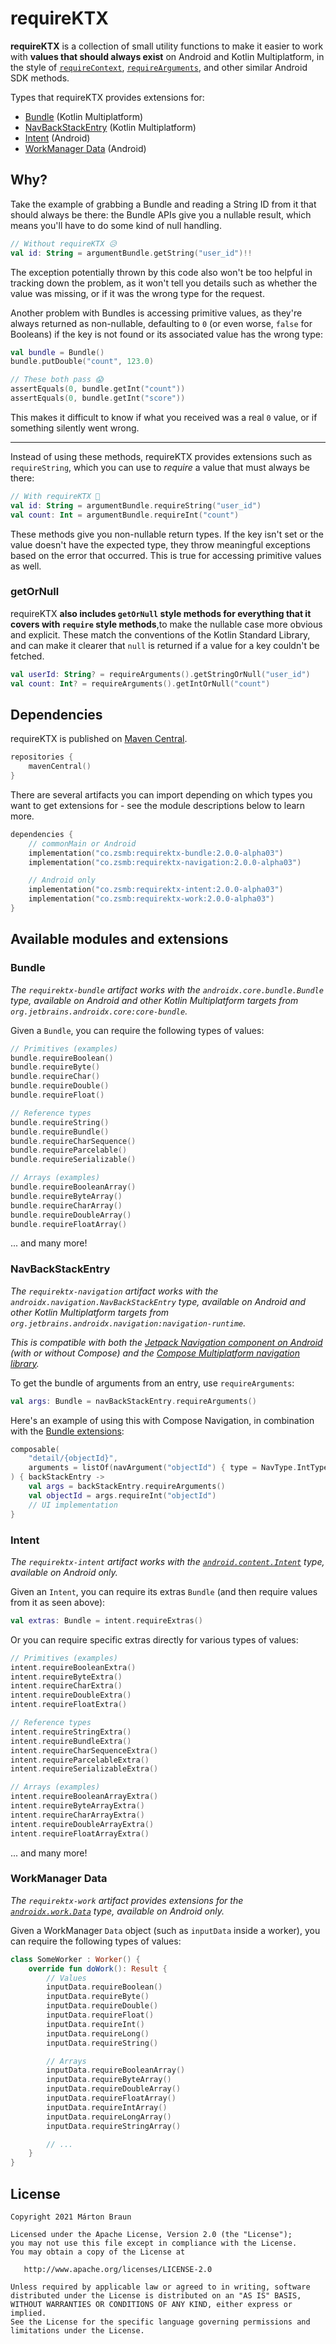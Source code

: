 # requireKTX

**requireKTX** is a collection of small utility functions to make it easier to work with **values that should always exist** on Android and Kotlin Multiplatform, in the style of [`requireContext`](https://developer.android.com/reference/androidx/fragment/app/Fragment.html#requireContext()), [`requireArguments`](https://developer.android.com/reference/androidx/fragment/app/Fragment.html#requireArguments()), and other similar Android SDK methods.

Types that requireKTX provides extensions for:

- [Bundle](#bundle) (Kotlin Multiplatform)
- [NavBackStackEntry](#navbackstackentry) (Kotlin Multiplatform)
- [Intent](#intent) (Android)
- [WorkManager Data](#workmanager-data) (Android)

## Why?

Take the example of grabbing a Bundle and reading a String ID from it that should always be there: the Bundle APIs give you a nullable result, which means you'll have to do some kind of null handling.

```kotlin
// Without requireKTX 😥
val id: String = argumentBundle.getString("user_id")!!
```

The exception potentially thrown by this code also won't be too helpful in tracking down the problem, as it won't tell you details such as whether the value was missing, or if it was the wrong type for the request.

Another problem with Bundles is accessing primitive values, as they're always returned as non-nullable, defaulting to `0` (or even worse, `false` for Booleans) if the key is not found or its associated value has the wrong type:

```kotlin
val bundle = Bundle()
bundle.putDouble("count", 123.0)

// These both pass 😱
assertEquals(0, bundle.getInt("count"))
assertEquals(0, bundle.getInt("score"))
```

This makes it difficult to know if what you received was a real `0` value, or if something silently went wrong.

---

Instead of using these methods, requireKTX provides extensions such as `requireString`, which you can use to *require* a value that must always be there:

```kotlin
// With requireKTX 🥳
val id: String = argumentBundle.requireString("user_id")
val count: Int = argumentBundle.requireInt("count")
```

These methods give you non-nullable return types. If the key isn't set or the value doesn't have the expected type, they throw meaningful exceptions based on the error that occurred. This is true for accessing primitive values as well.

### getOrNull

requireKTX **also includes `getOrNull` style methods for everything that it covers with `require` style methods**,to make the nullable case more obvious and explicit. These match the conventions of the Kotlin Standard Library, and can make it clearer that `null` is returned if a value for a key couldn't be fetched.

```kotlin
val userId: String? = requireArguments().getStringOrNull("user_id")
val count: Int? = requireArguments().getIntOrNull("count")
```

## Dependencies

requireKTX is published on [Maven Central](https://repo1.maven.org/maven2/co/zsmb/).

```kotlin
repositories {
    mavenCentral()
}
```

There are several artifacts you can import depending on which types you want to get extensions for - see the module descriptions below to learn more.

```kotlin
dependencies {
    // commonMain or Android
    implementation("co.zsmb:requirektx-bundle:2.0.0-alpha03")
    implementation("co.zsmb:requirektx-navigation:2.0.0-alpha03")

    // Android only
    implementation("co.zsmb:requirektx-intent:2.0.0-alpha03")
    implementation("co.zsmb:requirektx-work:2.0.0-alpha03")
}
```

## Available modules and extensions

### Bundle

*The `requirektx-bundle` artifact works with the `androidx.core.bundle.Bundle` type, available on Android and other Kotlin Multiplatform targets from `org.jetbrains.androidx.core:core-bundle`.*

Given a `Bundle`, you can require the following types of values:

```kotlin
// Primitives (examples)
bundle.requireBoolean()
bundle.requireByte()
bundle.requireChar()
bundle.requireDouble()
bundle.requireFloat()

// Reference types
bundle.requireString()
bundle.requireBundle()
bundle.requireCharSequence()
bundle.requireParcelable()
bundle.requireSerializable()

// Arrays (examples)
bundle.requireBooleanArray()
bundle.requireByteArray()
bundle.requireCharArray()
bundle.requireDoubleArray()
bundle.requireFloatArray()
```

... and many more!

### NavBackStackEntry

*The `requirektx-navigation` artifact works with the `androidx.navigation.NavBackStackEntry` type, available on Android and other Kotlin Multiplatform targets from `org.jetbrains.androidx.navigation:navigation-runtime`.*

*This is compatible with both the [Jetpack Navigation component on Android](https://developer.android.com/guide/navigation) (with or without Compose) and the [Compose Multiplatform navigation library](https://www.jetbrains.com/help/kotlin-multiplatform-dev/compose-navigation-routing.html).*

To get the bundle of arguments from an entry, use `requireArguments`:

```kotlin
val args: Bundle = navBackStackEntry.requireArguments()
```

Here's an example of using this with Compose Navigation, in combination with the [Bundle extensions](#bundle):

```kotlin
composable(
    "detail/{objectId}",
    arguments = listOf(navArgument("objectId") { type = NavType.IntType }),
) { backStackEntry ->
    val args = backStackEntry.requireArguments()
    val objectId = args.requireInt("objectId")
    // UI implementation
}
```

### Intent

*The `requirektx-intent` artifact works with the [`android.content.Intent`](https://developer.android.com/reference/android/content/Intent) type, available on Android only.*

Given an `Intent`, you can require its extras `Bundle` (and then require values from it as seen above):

```kotlin
val extras: Bundle = intent.requireExtras()
```

Or you can require specific extras directly for various types of values:

```kotlin
// Primitives (examples)
intent.requireBooleanExtra()
intent.requireByteExtra()
intent.requireCharExtra()
intent.requireDoubleExtra()
intent.requireFloatExtra()

// Reference types
intent.requireStringExtra()
intent.requireBundleExtra()
intent.requireCharSequenceExtra()
intent.requireParcelableExtra()
intent.requireSerializableExtra()

// Arrays (examples)
intent.requireBooleanArrayExtra()
intent.requireByteArrayExtra()
intent.requireCharArrayExtra()
intent.requireDoubleArrayExtra()
intent.requireFloatArrayExtra()
```

... and many more!

### WorkManager Data

*The `requirektx-work` artifact provides extensions for the [`androidx.work.Data`](https://developer.android.com/reference/androidx/work/Data) type, available on Android only.*

Given a WorkManager `Data` object (such as `inputData` inside a worker), you can require the following types of values:

```kotlin
class SomeWorker : Worker() {
    override fun doWork(): Result {
        // Values
        inputData.requireBoolean()
        inputData.requireByte()
        inputData.requireDouble()
        inputData.requireFloat()
        inputData.requireInt()
        inputData.requireLong()
        inputData.requireString()

        // Arrays
        inputData.requireBooleanArray()
        inputData.requireByteArray()
        inputData.requireDoubleArray()
        inputData.requireFloatArray()
        inputData.requireIntArray()
        inputData.requireLongArray()
        inputData.requireStringArray()

        // ...
    }
}
```

## License

    Copyright 2021 Márton Braun

    Licensed under the Apache License, Version 2.0 (the "License");
    you may not use this file except in compliance with the License.
    You may obtain a copy of the License at

       http://www.apache.org/licenses/LICENSE-2.0

    Unless required by applicable law or agreed to in writing, software
    distributed under the License is distributed on an "AS IS" BASIS,
    WITHOUT WARRANTIES OR CONDITIONS OF ANY KIND, either express or implied.
    See the License for the specific language governing permissions and
    limitations under the License.

